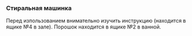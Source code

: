 ### Стиральная машинка
Перед изпользованием внимательно изучить инструкцию (находится в ящике №4 в зале). Порошок находится в ящике №2 в ванной.
